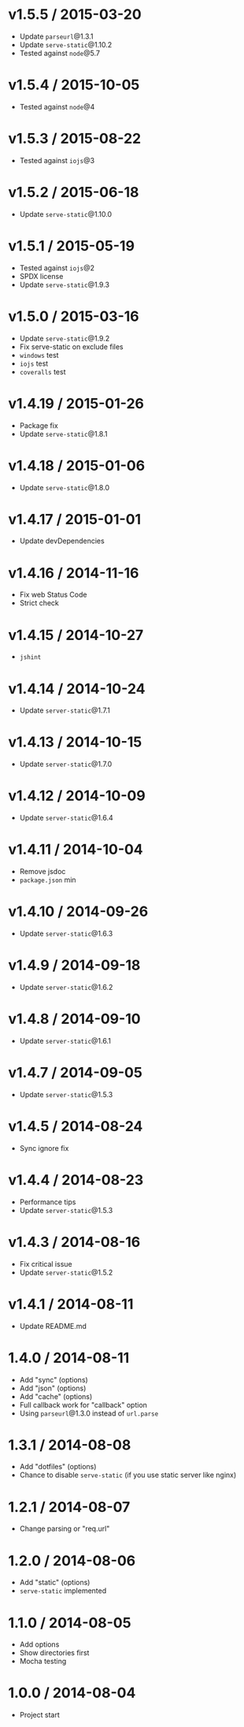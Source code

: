 v1.5.5 / 2015-03-20
==================

  * Update `parseurl`@1.3.1
  * Update `serve-static`@1.10.2
  * Tested against `node`@5.7

v1.5.4 / 2015-10-05
==================

  * Tested against `node`@4

v1.5.3 / 2015-08-22
==================

  * Tested against `iojs`@3

v1.5.2 / 2015-06-18
==================

  * Update `serve-static`@1.10.0

v1.5.1 / 2015-05-19
==================

  * Tested against `iojs`@2
  * SPDX license
  * Update `serve-static`@1.9.3

v1.5.0 / 2015-03-16
==================

  * Update `serve-static`@1.9.2
  * Fix serve-static on exclude files
  * `windows` test
  * `iojs` test
  * `coveralls` test

v1.4.19 / 2015-01-26
==================

  * Package fix
  * Update `serve-static`@1.8.1

v1.4.18 / 2015-01-06
==================

  * Update `serve-static`@1.8.0

v1.4.17 / 2015-01-01
==================

  * Update devDependencies

v1.4.16 / 2014-11-16
==================

  * Fix web Status Code
  * Strict check

v1.4.15 / 2014-10-27
==================

  * `jshint`

v1.4.14 / 2014-10-24
==================

  * Update `server-static`@1.7.1

v1.4.13 / 2014-10-15
==================

  * Update `server-static`@1.7.0

v1.4.12 / 2014-10-09
==================

  * Update `server-static`@1.6.4

v1.4.11 / 2014-10-04
==================

  * Remove jsdoc
  * `package.json` min

v1.4.10 / 2014-09-26
==================

  * Update `server-static`@1.6.3

v1.4.9 / 2014-09-18
==================

  * Update `server-static`@1.6.2

v1.4.8 / 2014-09-10
==================

  * Update `server-static`@1.6.1

v1.4.7 / 2014-09-05
==================

  * Update `server-static`@1.5.3

v1.4.5 / 2014-08-24
==================

  * Sync ignore fix

v1.4.4 / 2014-08-23
==================

  * Performance tips
  * Update `server-static`@1.5.3

v1.4.3 / 2014-08-16
==================

  * Fix critical issue
  * Update `server-static`@1.5.2

v1.4.1 / 2014-08-11
==================

  * Update README.md

1.4.0 / 2014-08-11
==================

  * Add "sync" (options)
  * Add "json" (options)
  * Add "cache" (options)
  * Full callback work for "callback" option
  * Using `parseurl`@1.3.0 instead of `url.parse`

1.3.1 / 2014-08-08
==================

  * Add "dotfiles" (options)
  * Chance to disable `serve-static` (if you use static server like nginx)

1.2.1 / 2014-08-07
==================

  * Change parsing or "req.url"

1.2.0 / 2014-08-06
==================

  * Add "static" (options)
  * `serve-static` implemented

1.1.0 / 2014-08-05
==================

  * Add options
  * Show directories first
  * Mocha testing

1.0.0 / 2014-08-04
==================

  * Project start
